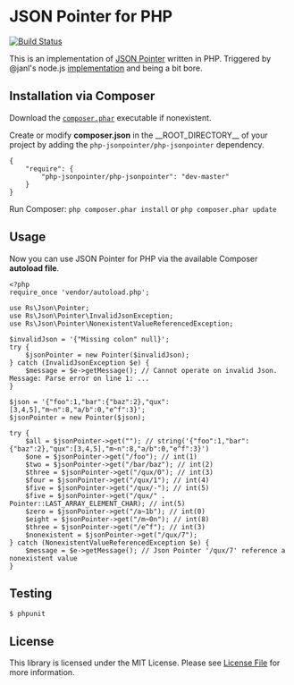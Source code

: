 # JSON Pointer for PHP

[![Build Status](https://secure.travis-ci.org/raphaelstolt/php-jsonpointer.png)](http://travis-ci.org/raphaelstolt/php-jsonpointer)

This is an implementation of [JSON Pointer](http://tools.ietf.org/html/rfc6901) written in PHP.
Triggered by @janl's node.js [implementation](https://github.com/janl/node-jsonpointer) and being
a bit bore.

## Installation via Composer

Download the [`composer.phar`](http://getcomposer.org/composer.phar) executable if nonexistent.

Create or modify **composer.json** in the \_\_ROOT_DIRECTORY__ of your project by adding the `php-jsonpointer/php-jsonpointer` dependency.
    
    {
        "require": {
            "php-jsonpointer/php-jsonpointer": "dev-master"
        }
    }

Run Composer: `php composer.phar install` or `php composer.phar update`

## Usage

Now you can use JSON Pointer for PHP via the available Composer **autoload file**.

    <?php
    require_once 'vendor/autoload.php';

    use Rs\Json\Pointer;
    use Rs\Json\Pointer\InvalidJsonException;
    use Rs\Json\Pointer\NonexistentValueReferencedException;

    $invalidJson = '{"Missing colon" null}';
    try {
        $jsonPointer = new Pointer($invalidJson);
    } catch (InvalidJsonException $e) {
        $message = $e->getMessage(); // Cannot operate on invalid Json. Message: Parse error on line 1: ...
    }

    $json = '{"foo":1,"bar":{"baz":2},"qux":[3,4,5],"m~n":8,"a/b":0,"e^f":3}';
    $jsonPointer = new Pointer($json);

    try {
        $all = $jsonPointer->get(""); // string('{"foo":1,"bar":{"baz":2},"qux":[3,4,5],"m~n":8,"a/b":0,"e^f":3}')
        $one = $jsonPointer->get("/foo"); // int(1)
        $two = $jsonPointer->get("/bar/baz"); // int(2)
        $three = $jsonPointer->get("/qux/0"); // int(3)
        $four = $jsonPointer->get("/qux/1"); // int(4)
        $five = $jsonPointer->get("/qux/-"); // int(5)
        $five = $jsonPointer->get("/qux/" . Pointer::LAST_ARRAY_ELEMENT_CHAR); // int(5)
        $zero = $jsonPointer->get("/a~1b"); // int(0)
        $eight = $jsonPointer->get("/m~0n"); // int(8)
        $three = $jsonPointer->get("/e^f"); // int(3)
        $nonexistent = $jsonPointer->get("/qux/7");
    } catch (NonexistentValueReferencedException $e) {
        $message = $e->getMessage(); // Json Pointer '/qux/7' reference a nonexistent value
    }
    
## Testing

    $ phpunit

## License

This library is licensed under the MIT License. Please see [License File](LICENSE.md) for more information.
